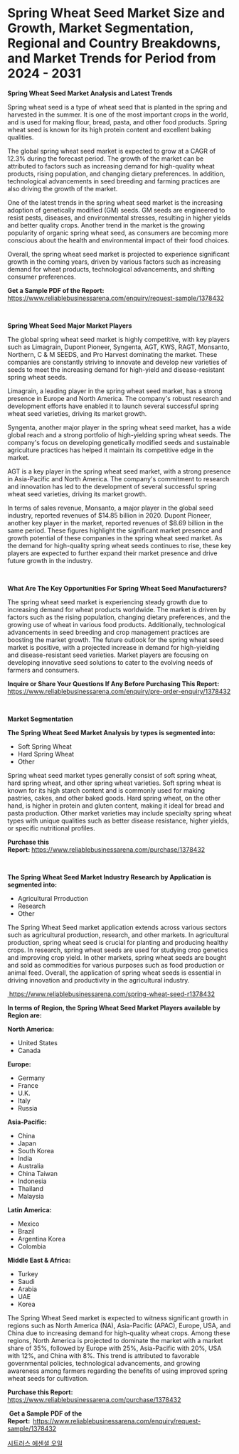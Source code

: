 <p><h1>Spring Wheat Seed Market Size and Growth, Market Segmentation, Regional and Country Breakdowns, and Market Trends for Period from 2024 -  2031</h1></p><p><strong>Spring Wheat Seed Market Analysis and Latest Trends</strong></p>
<p><p>Spring wheat seed is a type of wheat seed that is planted in the spring and harvested in the summer. It is one of the most important crops in the world, and is used for making flour, bread, pasta, and other food products. Spring wheat seed is known for its high protein content and excellent baking qualities.</p><p>The global spring wheat seed market is expected to grow at a CAGR of 12.3% during the forecast period. The growth of the market can be attributed to factors such as increasing demand for high-quality wheat products, rising population, and changing dietary preferences. In addition, technological advancements in seed breeding and farming practices are also driving the growth of the market.</p><p>One of the latest trends in the spring wheat seed market is the increasing adoption of genetically modified (GM) seeds. GM seeds are engineered to resist pests, diseases, and environmental stresses, resulting in higher yields and better quality crops. Another trend in the market is the growing popularity of organic spring wheat seed, as consumers are becoming more conscious about the health and environmental impact of their food choices.</p><p>Overall, the spring wheat seed market is projected to experience significant growth in the coming years, driven by various factors such as increasing demand for wheat products, technological advancements, and shifting consumer preferences.</p></p>
<p><strong>Get a Sample PDF of the Report:&nbsp;</strong> <a href="https://www.reliablebusinessarena.com/enquiry/request-sample/1378432">https://www.reliablebusinessarena.com/enquiry/request-sample/1378432</a></p>
<p>&nbsp;</p>
<p><strong>Spring Wheat Seed Major Market Players</strong></p>
<p><p>The global spring wheat seed market is highly competitive, with key players such as Limagrain, Dupont Pioneer, Syngenta, AGT, KWS, RAGT, Monsanto, Northern, C & M SEEDS, and Pro Harvest dominating the market. These companies are constantly striving to innovate and develop new varieties of seeds to meet the increasing demand for high-yield and disease-resistant spring wheat seeds.</p><p>Limagrain, a leading player in the spring wheat seed market, has a strong presence in Europe and North America. The company's robust research and development efforts have enabled it to launch several successful spring wheat seed varieties, driving its market growth.</p><p>Syngenta, another major player in the spring wheat seed market, has a wide global reach and a strong portfolio of high-yielding spring wheat seeds. The company's focus on developing genetically modified seeds and sustainable agriculture practices has helped it maintain its competitive edge in the market.</p><p>AGT is a key player in the spring wheat seed market, with a strong presence in Asia-Pacific and North America. The company's commitment to research and innovation has led to the development of several successful spring wheat seed varieties, driving its market growth.</p><p>In terms of sales revenue, Monsanto, a major player in the global seed industry, reported revenues of $14.85 billion in 2020. Dupont Pioneer, another key player in the market, reported revenues of $8.69 billion in the same period. These figures highlight the significant market presence and growth potential of these companies in the spring wheat seed market. As the demand for high-quality spring wheat seeds continues to rise, these key players are expected to further expand their market presence and drive future growth in the industry.</p></p>
<p>&nbsp;</p>
<p><strong>What Are The Key Opportunities For Spring Wheat Seed Manufacturers?</strong></p>
<p><p>The spring wheat seed market is experiencing steady growth due to increasing demand for wheat products worldwide. The market is driven by factors such as the rising population, changing dietary preferences, and the growing use of wheat in various food products. Additionally, technological advancements in seed breeding and crop management practices are boosting the market growth. The future outlook for the spring wheat seed market is positive, with a projected increase in demand for high-yielding and disease-resistant seed varieties. Market players are focusing on developing innovative seed solutions to cater to the evolving needs of farmers and consumers.</p></p>
<p><strong>Inquire or Share Your Questions If Any Before Purchasing This Report:</strong> <a href="https://www.reliablebusinessarena.com/enquiry/pre-order-enquiry/1378432">https://www.reliablebusinessarena.com/enquiry/pre-order-enquiry/1378432</a></p>
<p>&nbsp;</p>
<p><strong>Market Segmentation</strong></p>
<p><strong>The Spring Wheat Seed Market Analysis by types is segmented into:</strong></p>
<p><ul><li>Soft Spring Wheat</li><li>Hard Spring Wheat</li><li>Other</li></ul></p>
<p><p>Spring wheat seed market types generally consist of soft spring wheat, hard spring wheat, and other spring wheat varieties. Soft spring wheat is known for its high starch content and is commonly used for making pastries, cakes, and other baked goods. Hard spring wheat, on the other hand, is higher in protein and gluten content, making it ideal for bread and pasta production. Other market varieties may include specialty spring wheat types with unique qualities such as better disease resistance, higher yields, or specific nutritional profiles.</p></p>
<p><strong>Purchase this Report:&nbsp;</strong><a href="https://www.reliablebusinessarena.com/purchase/1378432">https://www.reliablebusinessarena.com/purchase/1378432</a></p>
<p>&nbsp;</p>
<p><strong>The Spring Wheat Seed Market Industry Research by Application is segmented into:</strong></p>
<p><ul><li>Agricultural Prroduction</li><li>Research</li><li>Other</li></ul></p>
<p><p>The Spring Wheat Seed market application extends across various sectors such as agricultural production, research, and other markets. In agricultural production, spring wheat seed is crucial for planting and producing healthy crops. In research, spring wheat seeds are used for studying crop genetics and improving crop yield. In other markets, spring wheat seeds are bought and sold as commodities for various purposes such as food production or animal feed. Overall, the application of spring wheat seeds is essential in driving innovation and productivity in the agricultural industry.</p></p>
<p><a href="https://www.reliablebusinessarena.com/spring-wheat-seed-r1378432">&nbsp;https://www.reliablebusinessarena.com/spring-wheat-seed-r1378432</a></p>
<p><strong>In terms of Region, the Spring Wheat Seed Market Players available by Region are:</strong></p>
<p>
    <p> <strong> North America: </strong>
        <ul>
            <li>United States</li>
            <li>Canada</li>
        </ul>
        </p> 
    <p> <strong> Europe: </strong>
        <ul>
            <li>Germany</li>
            <li>France</li>
            <li>U.K.</li>
            <li>Italy</li>
            <li>Russia</li>
        </ul>
        </p> 
    <p> <strong> Asia-Pacific: </strong>
        <ul>
            <li>China</li>
            <li>Japan</li>
            <li>South Korea</li>
            <li>India</li>
            <li>Australia</li>
            <li>China Taiwan</li>
            <li>Indonesia</li>
            <li>Thailand</li>
            <li>Malaysia</li>
        </ul>
        </p> 
    <p> <strong> Latin America: </strong>
        <ul>
            <li>Mexico</li>
            <li>Brazil</li>
            <li>Argentina Korea</li>
            <li>Colombia</li>
        </ul>
        </p> 
    <p> <strong> Middle East & Africa: </strong>
        <ul>
            <li>Turkey</li>
            <li>Saudi</li>
            <li>Arabia</li>
            <li>UAE</li>
            <li>Korea</li>
        </ul>
    </p>
    </p>
<p><p>The Spring Wheat Seed market is expected to witness significant growth in regions such as North America (NA), Asia-Pacific (APAC), Europe, USA, and China due to increasing demand for high-quality wheat crops. Among these regions, North America is projected to dominate the market with a market share of 35%, followed by Europe with 25%, Asia-Pacific with 20%, USA with 12%, and China with 8%. This trend is attributed to favorable governmental policies, technological advancements, and growing awareness among farmers regarding the benefits of using improved spring wheat seeds for cultivation.</p></p>
<p><strong>Purchase this Report: </strong><a href="https://www.reliablebusinessarena.com/purchase/1378432">https://www.reliablebusinessarena.com/purchase/1378432</a></p>
<p>&nbsp;<strong>Get a Sample PDF of the Report:&nbsp;&nbsp;</strong><a href="https://www.reliablebusinessarena.com/enquiry/request-sample/1378432">https://www.reliablebusinessarena.com/enquiry/request-sample/1378432</a></p>
<p><strong></strong></p>
<p><p><a href="https://github.com/mpodehpw07370073/Market-Research-Report-List-3/blob/main/17832173204.md">시트러스 에센셜 오일</a></p></p>